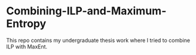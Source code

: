# Combining-ILP-and-Maximum-Entropy
This repo contains my undergraduate thesis work where I tried to combine ILP with MaxEnt. 
